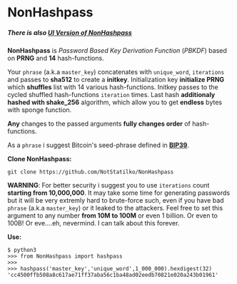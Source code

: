 # NonHashpass
##### There is also [UI Version of NonHashpass](https://github.com/NotStatilko/uiNonHashpass)

**NonHashpass** is _Password Based Key Derivation Function_ (_PBKDF_) based on **PRNG** and **14** hash-functions.

Your `phrase` (a.k.a `master_key`) concatenates with `unique_word`, `iterations` and passes to **sha512** to create a **initkey**. Initialization key **initialize PRNG** which **shuffles** list with 14 various hash-functions. Initkey passes to the cycled shuffled hash-functions `iteration` times. Last hash **additionaly hashed with shake_256** algorithm, which allow you to get **endless** bytes with sponge function.

**Any** changes to the passed arguments **fully changes order** of hash-functions.

As a `phrase` i suggest Bitcoin's seed-phrase defined in [**BIP39**](https://en.bitcoin.it/wiki/Seed_phrase).

**Clone NonHashpass:**
```
git clone https://github.com/NotStatilko/NonHashpass
```

**WARNING**: For better security i suggest you to use `iterations` count **starting from 10,000,000**. It may take some time for generating passwords but it will be very extremly hard to brute-force such, even if you have bad `phrase` (a.k.a `master_key`) or it leaked to the attackers. Feel free to set this argument to any number **from 10M to 100M** or even 1 billion. Or even to 100B! Or eve....eh, nevermind. I can talk about this forever.

**Use:**
```
$ python3
>>> from NonHashpass import hashpass
>>>
>>> hashpass('master_key','unique_word',1_000_000).hexdigest(32)
'cc4500ffb508a8c617ae71ff37aba56c1ba48ad02eedb70821e020a243b01961'
```
